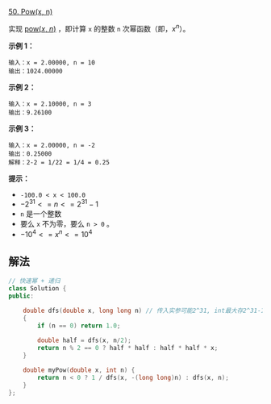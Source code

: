 [50. Pow(x, n)](https://leetcode.cn/problems/powx-n/)

实现 [pow(*x*, *n*)](https://www.cplusplus.com/reference/valarray/pow/) ，即计算 `x` 的整数 `n` 次幂函数（即，$x^n$）。

 

**示例 1：**

```
输入：x = 2.00000, n = 10
输出：1024.00000
```

**示例 2：**

```
输入：x = 2.10000, n = 3
输出：9.26100
```

**示例 3：**

```
输入：x = 2.00000, n = -2
输出：0.25000
解释：2-2 = 1/22 = 1/4 = 0.25
```

 

**提示：**

- `-100.0 < x < 100.0`
- $-2^{31} <= n <= 2^{31}-1$
- `n` 是一个整数
- 要么 `x` 不为零，要么 `n > 0` 。
- $-10^4 <= x^n <= 10^4$



## 解法

```cc
// 快速幂 + 递归
class Solution {
public:
    
    double dfs(double x, long long n) // 传入实参可能2^31, int最大存2^31-1
    {
        if (n == 0) return 1.0;

        double half = dfs(x, n/2);
        return n % 2 == 0 ? half * half : half * half * x;
    }
    
    double myPow(double x, int n) {
        return n < 0 ? 1 / dfs(x, -(long long)n) : dfs(x, n);
    }
};
```

